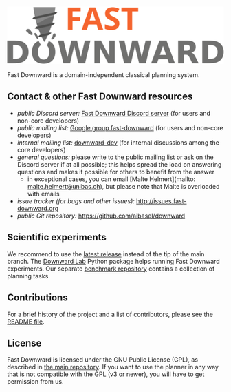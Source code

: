 #

<img src="https://raw.githubusercontent.com/aibasel/downward/refs/heads/main/misc/images/fast-downward.svg" width="800" alt="Fast Downward">

Fast Downward is a domain-independent classical planning system.

## Contact & other Fast Downward resources

-  *public Discord server:* [Fast Downward Discord server](https://discord.gg/8zxvSchDS6) (for users and non-core developers)
-  *public mailing list:* [Google group fast-downward](http://groups.google.com/group/fast-downward/topics) (for users and non-core developers)
-  *internal mailing list:* [downward-dev](https://www.maillist.unibas.ch/mailman/listinfo/downward-dev) (for internal discussions among the core developers)
-  *general questions:* please write to the public mailing list or ask on the Discord server if at all possible; this helps spread the load on answering questions and makes it possible for others to benefit from the answer
    - in exceptional cases, you can email [Malte Helmert](mailto:
      malte.helmert@unibas.ch), but please note that Malte is overloaded with emails
-  *issue tracker (for bugs and other issues):* <http://issues.fast-downward.org>
-  *public Git repository:* <https://github.com/aibasel/downward>


## Scientific experiments

We recommend to use the [latest release](https://github.com/aibasel/downward/releases/latest) instead of the tip of the main branch.
The [Downward Lab](https://lab.readthedocs.io/en/stable/) Python package helps running Fast Downward experiments.
Our separate [benchmark repository](https://github.com/aibasel/downward-benchmarks) contains a collection of planning tasks.

## Contributions

For a brief history of the project and a list of contributors, please see the [README file](https://github.com/aibasel/downward/blob/main/README.md).

## License

Fast Downward is licensed under the GNU Public License (GPL), as described in [the main repository](https://github.com/aibasel/downward/blob/main/README.md).
If you want to use the planner in any way that is not compatible with the GPL (v3 or newer), you will have to get permission from us.

